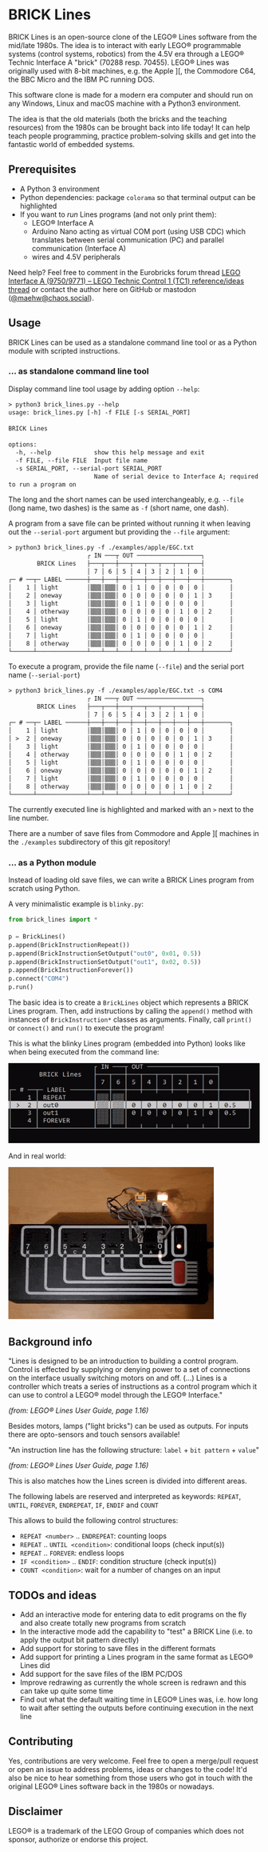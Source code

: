# BRICK Lines

BRICK Lines is an open-source clone of the LEGO® Lines software from the mid/late 1980s. The idea is to interact with early LEGO® programmable systems (control systems, robotics) from the 4.5V era through a LEGO® Technic Interface A "brick" (70288 resp. 70455). LEGO® Lines was originally used with 8-bit machines, e.g. the Apple ][, the Commodore C64, the BBC Micro and the IBM PC running DOS.

This software clone is made for a modern era computer and should run on any Windows, Linux and macOS machine with a Python3 environment.

The idea is that the old materials (both the bricks and the teaching resources) from the 1980s can be brought back into life today! It can help teach people programming, practice problem-solving skills and get into the fantastic world of embedded systems.

## Prerequisites

* A Python 3 environment
* Python dependencies: package `colorama` so that terminal output can be highlighted
* If you want to _run_ Lines programs (and not only print them):
  * LEGO® Interface A
  * Arduino Nano acting as virtual COM port (using USB CDC) which translates between serial communication (PC) and parallel communication (Interface A)
  * wires and 4.5V peripherals

Need help? Feel free to comment in the Eurobricks forum thread [LEGO Interface A (9750/9771) – LEGO Technic Control 1 (TC1) reference/ideas thread](https://www.eurobricks.com/forum/index.php?/forums/topic/192941-lego-interface-a-97509771-%E2%80%93-lego-technic-control-1-tc1-referenceideas-thread) or contact the author here on GitHub or mastodon ([@maehw@chaos.social](https://chaos.social/@maehw)).

## Usage

BRICK Lines can be used as a standalone command line tool or as a Python module with scripted instructions.

### ... as standalone command line tool

Display command line tool usage by adding option `--help`:

```commandline
> python3 brick_lines.py --help
usage: brick_lines.py [-h] -f FILE [-s SERIAL_PORT]

BRICK Lines

options:
  -h, --help            show this help message and exit
  -f FILE, --file FILE  Input file name
  -s SERIAL_PORT, --serial-port SERIAL_PORT
                        Name of serial device to Interface A; required to run a program on
```

The long and the short names can be used interchangeably, e.g. `--file` (long name, two dashes) is the same as `-f` (short name, one dash).

A program from a save file can be printed without running it when leaving out the `--serial-port` argument but providing the `--file` argument:

```commandline
> python3 brick_lines.py -f ./examples/apple/EGC.txt
                      ┌ IN ───┬ OUT ──────────────────┐
        BRICK Lines   ├───┬───┼───┬───┬───┬───┬───┬───┤
                      │ 7 │ 6 │ 5 │ 4 │ 3 │ 2 │ 1 │ 0 │
┌─ # ──┬─ LABEL ──────┼───┼───┼───┼───┼───┼───┼───┼───┼───────┐
│    1 │ light        │▒▒▒│▒▒▒│ 0 │ 1 │ 0 │ 0 │ 0 │ 0 │       │
│    2 │ oneway       │▒▒▒│▒▒▒│ 0 │ 0 │ 0 │ 0 │ 0 │ 1 │ 3     │
│    3 │ light        │▒▒▒│▒▒▒│ 0 │ 1 │ 0 │ 0 │ 0 │ 0 │       │
│    4 │ otherway     │▒▒▒│▒▒▒│ 0 │ 0 │ 0 │ 0 │ 1 │ 0 │ 2     │
│    5 │ light        │▒▒▒│▒▒▒│ 0 │ 1 │ 0 │ 0 │ 0 │ 0 │       │
│    6 │ oneway       │▒▒▒│▒▒▒│ 0 │ 0 │ 0 │ 0 │ 0 │ 1 │ 2     │
│    7 │ light        │▒▒▒│▒▒▒│ 0 │ 1 │ 0 │ 0 │ 0 │ 0 │       │
│    8 │ otherway     │▒▒▒│▒▒▒│ 0 │ 0 │ 0 │ 0 │ 1 │ 0 │ 2     │
└──────┴──────────────┴───┴───┴───┴───┴───┴───┴───┴───┴───────┘
```

To execute a program, provide the file name (`--file`) and the serial port name (`--serial-port`)

```commandline
> python3 brick_lines.py -f ./examples/apple/EGC.txt -s COM4
                      ┌ IN ───┬ OUT ──────────────────┐
        BRICK Lines   ├───┬───┼───┬───┬───┬───┬───┬───┤
                      │ 7 │ 6 │ 5 │ 4 │ 3 │ 2 │ 1 │ 0 │
┌─ # ──┬─ LABEL ──────┼───┼───┼───┼───┼───┼───┼───┼───┼───────┐
│    1 │ light        │▒▒▒│▒▒▒│ 0 │ 1 │ 0 │ 0 │ 0 │ 0 │       │
│ >  2 │ oneway       │▒▒▒│▒▒▒│ 0 │ 0 │ 0 │ 0 │ 0 │ 1 │ 3     │
│    3 │ light        │▒▒▒│▒▒▒│ 0 │ 1 │ 0 │ 0 │ 0 │ 0 │       │
│    4 │ otherway     │▒▒▒│▒▒▒│ 0 │ 0 │ 0 │ 0 │ 1 │ 0 │ 2     │
│    5 │ light        │▒▒▒│▒▒▒│ 0 │ 1 │ 0 │ 0 │ 0 │ 0 │       │
│    6 │ oneway       │▒▒▒│▒▒▒│ 0 │ 0 │ 0 │ 0 │ 0 │ 1 │ 2     │
│    7 │ light        │▒▒▒│▒▒▒│ 0 │ 1 │ 0 │ 0 │ 0 │ 0 │       │
│    8 │ otherway     │▒▒▒│▒▒▒│ 0 │ 0 │ 0 │ 0 │ 1 │ 0 │ 2     │
└──────┴──────────────┴───┴───┴───┴───┴───┴───┴───┴───┴───────┘
```

The currently executed line is highlighted and marked with an `>` next to the line number.

There are a number of save files from Commodore and Apple ][ machines in the `./examples` subdirectory of this git repository!

### ... as a Python module

Instead of loading old save files, we can write a BRICK Lines program from scratch using Python.

A very minimalistic example is `blinky.py`:

```python
from brick_lines import *

p = BrickLines()
p.append(BrickInstructionRepeat())
p.append(BrickInstructionSetOutput("out0", 0x01, 0.5))
p.append(BrickInstructionSetOutput("out1", 0x02, 0.5))
p.append(BrickInstructionForever())
p.connect("COM4")
p.run()
```

The basic idea is to create a `BrickLines` object which represents a BRICK Lines program. Then, add instructions by calling the `append()` method with instances of `BrickInstruction*` classes as arguments. Finally, call `print()` or `connect()` and `run()` to execute the program!

This is what the blinky Lines program (embedded into Python) looks like when being executed from the command line:

![Blinky program as GIF animation](./doc/blinky.gif)

And in real world:

![Animation of the hardware running blinky](./doc/blinky_hw.gif)

## Background info

"Lines is designed to be an introduction to building a control program. Control is effected by supplying or denying power to a set of connections on the interface usually switching motors on and off. (...) Lines is a controller which treats a series of instructions as a control program which it can use to control a LEGO® model through the LEGO® Interface."

_(from: LEGO® Lines User Guide, page 1.16)_

Besides motors, lamps ("light bricks") can be used as outputs. For inputs there are opto-sensors and touch sensors available!


"An instruction line has the following structure:
`label` + `bit pattern` + `value`"

_(from: LEGO® Lines User Guide, page 1.16)_

This is also matches how the Lines screen is divided into different areas.

The following labels are reserved and interpreted as keywords: `REPEAT`, `UNTIL`, `FOREVER`, `ENDREPEAT`, `IF`, `ENDIF` and `COUNT`

This allows to build the following control structures:

* `REPEAT <number>` .. `ENDREPEAT`: counting loops
* `REPEAT` .. `UNTIL <condition>`: conditional loops (check input(s))
* `REPEAT` .. `FOREVER`: endless loops
* `IF <condition>` .. `ENDIF`: condition structure (check input(s))
* `COUNT <condition>`: wait for a number of changes on an input

## TODOs and ideas

* Add an interactive mode for entering data to edit programs on the fly and also create totally new programs from scratch
* In the interactive mode add the capability to "test" a BRICK Line (i.e. to apply the output bit pattern directly)
* Add support for storing to save files in the different formats
* Add support for printing a Lines program in the same format as LEGO® Lines did
* Add support for the save files of the IBM PC/DOS
* Improve redrawing as currently the whole screen is redrawn and this can take up quite some time
* Find out what the default waiting time in LEGO® Lines was, i.e. how long to wait after setting the outputs before continuing execution in the next line

## Contributing

Yes, contributions are very welcome. Feel free to open a merge/pull request or open an issue to address problems, ideas or changes to the code! It'd also be nice to hear something from those users who got in touch with the original LEGO® Lines software back in the 1980s or nowadays.

## Disclaimer

LEGO® is a trademark of the LEGO Group of companies which does not sponsor, authorize or endorse this project.
